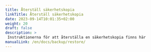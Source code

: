 ```yaml
---
title: Återställ säkerhetskopia
linkTitle: Återställ säkerhetskopia
date: 2023-09-14T10:01:35+02:00
weight: 20
draft: false
description: >
 Instruktionerna för att återställa en säkerhetskopia finns här
manualLink: /en/docs/backup/restore/
---
```

<script>
  window.location.href = "/en/docs/backup/restore/";
</script>
